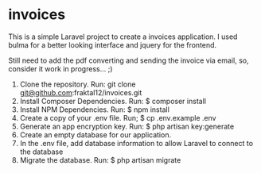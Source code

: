 # invoices
This is a simple Laravel project to create a invoices application.
I used bulma for a better looking interface and jquery for the frontend.

Still need to add the pdf converting and sending the invoice via email, so, consider it work in progress... ;)

1. Clone the repository. Run: git clone git@github.com:fraktal12/invoices.git
2. Install Composer Dependencies. Run: $ composer install
3. Install NPM Dependencies. Run: $ npm install
4. Create a copy of your .env file. Run; $ cp .env.example .env
5. Generate an app encryption key. Run: $ php artisan key:generate
6. Create an empty database for our application.
7. In the .env file, add database information to allow Laravel to connect to the database
8. Migrate the database. Run: $ php artisan migrate

